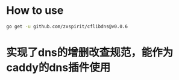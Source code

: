 # How to use
```bash
go get -u github.com/zxspirit/cflibdns@v0.0.6
```

# 实现了dns的增删改查规范，能作为caddy的dns插件使用
